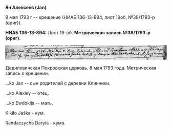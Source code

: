 **Ян Алексеев (Jan)**

8 мая 1793 г -- крещение (НИАБ 136-13-894, лист 19об, №38/1793-р
(ориг)).

**НИАБ 136-13-894:** Лист 19-об. **Метрическая запись №38/1793-р
(ориг).**

![](./media/ad1c346bbc2519a10f88717bf019520085f3d92a.png)

Дедиловичская Покровская церковь. 8 мая 1793 года. Метрическая запись о
крещении.

\...ko Jan -- сын родителей с деревни Клинники.

\...ko Alexiey -- отец.

\...ko Ewdokija -- мать.

Kikiło Jaśka - кум.

Randaczycha Daryia - кума.
